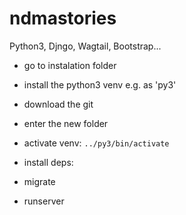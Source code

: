 # ndmastories

Python3, Djngo, Wagtail, Bootstrap...

- go to instalation folder

- install the python3 venv e.g. as 'py3'

- download the git

- enter the new folder

- activate venv: `../py3/bin/activate`

- install deps:

- migrate

- runserver
